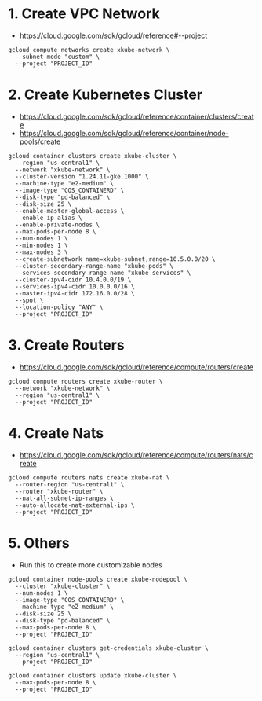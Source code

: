 # 1. Create VPC Network
- https://cloud.google.com/sdk/gcloud/reference#--project
```
gcloud compute networks create xkube-network \
  --subnet-mode "custom" \
  --project "PROJECT_ID"
```
# 2. Create Kubernetes Cluster
- https://cloud.google.com/sdk/gcloud/reference/container/clusters/create
- https://cloud.google.com/sdk/gcloud/reference/container/node-pools/create
```
gcloud container clusters create xkube-cluster \
  --region "us-central1" \
  --network "xkube-network" \
  --cluster-version "1.24.11-gke.1000" \
  --machine-type "e2-medium" \
  --image-type "COS_CONTAINERD" \
  --disk-type "pd-balanced" \
  --disk-size 25 \
  --enable-master-global-access \
  --enable-ip-alias \
  --enable-private-nodes \
  --max-pods-per-node 8 \
  --num-nodes 1 \
  --min-nodes 1 \
  --max-nodes 3 \
  --create-subnetwork name=xkube-subnet,range=10.5.0.0/20 \
  --cluster-secondary-range-name "xkube-pods" \
  --services-secondary-range-name "xkube-services" \
  --cluster-ipv4-cidr 10.4.0.0/19 \
  --services-ipv4-cidr 10.0.0.0/16 \
  --master-ipv4-cidr 172.16.0.0/28 \
  --spot \
  --location-policy "ANY" \
  --project "PROJECT_ID"
```

# 3. Create Routers    
- https://cloud.google.com/sdk/gcloud/reference/compute/routers/create
```
gcloud compute routers create xkube-router \
  --network "xkube-network" \
  --region "us-central1" \
  --project "PROJECT_ID"
```

# 4. Create Nats
- https://cloud.google.com/sdk/gcloud/reference/compute/routers/nats/create
```
gcloud compute routers nats create xkube-nat \
  --router-region "us-central1" \
  --router "xkube-router" \
  --nat-all-subnet-ip-ranges \
  --auto-allocate-nat-external-ips \
  --project "PROJECT_ID"
```

# 5.  Others
- Run this to create more customizable nodes
```
gcloud container node-pools create xkube-nodepool \
  --cluster "xkube-cluster" \
  --num-nodes 1 \
  --image-type "COS_CONTAINERD" \
  --machine-type "e2-medium" \
  --disk-size 25 \
  --disk-type "pd-balanced" \
  --max-pods-per-node 8 \
  --project "PROJECT_ID"
```
```
gcloud container clusters get-credentials xkube-cluster \
  --region "us-central1" \
  --project "PROJECT_ID"
```
```
gcloud container clusters update xkube-cluster \
  --max-pods-per-node 8 \
  --project "PROJECT_ID"
```

